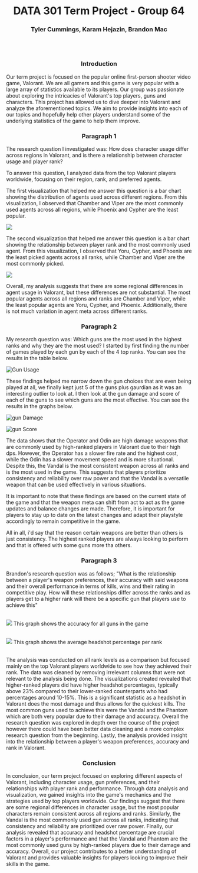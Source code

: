 <div align="center"><H1> DATA 301 Term Project - Group 64
<H3> Tyler Cummings, Karam Hejazin, Brandon Mac </div>

<br/>
<br/>
<div align="center"> <H3> Introduction </div>


   Our term project is focused on the popular online first-person shooter video game, Valorant. We are all gamers and this game is very popular with a large array of statistics available to its players. Our group was passionate about exploring the intricacies of Valorant's top players, guns and characters. This project has allowed us to dive deeper into Valorant and analyze the aforementioned topics. We aim to provide insights into each of our topics and hopefully help other players understand some of the underlying statistics of the game to help them improve.



<div align="center"> <H3> Paragraph 1 </div>

The research question I investigated was: How does character usage differ across regions in Valorant, and is there a relationship between character usage and player rank?

To answer this question, I analyzed data from the top Valorant players worldwide, focusing on their region, rank, and preferred agents.

The first visualization that helped me answer this question is a bar chart showing the distribution of agents used across different regions. From this visualization, I observed that Chamber and Viper are the most commonly used agents across all regions, while Phoenix and Cypher are the least popular.

![](images/ByRegion.jpg)

The second visualization that helped me answer this question is a bar chart showing the relationship between player rank and the most commonly used agent. From this visualization, I observed that Yoru, Cypher, and Phoenix are the least picked agents across all ranks, while Chamber and Viper are the most commonly picked.

![](images/ByRank.jpg)


Overall, my analysis suggests that there are some regional differences in agent usage in Valorant, but these differences are not substantial. The most popular agents across all regions and ranks are Chamber and Viper, while the least popular agents are Yoru, Cypher, and Phoenix. Additionally, there is not much variation in agent meta across different ranks. 


<div align="center"> <H3> Paragraph 2 </div>

My research question was: Which guns are the most used in the highest ranks and why they are the most used? I started by first finding the number of games played by each gun by each of the 4 top ranks. You can see the results in the table below.

![Gun Usage](images/KH_Usage.png)

These findings helped me narrow down the gun choices that are even being played at all, we finally kept just 5 of the guns plus gaurdian as it was an interesting outlier to look at. I then look at the gun damage and score of each of the guns to see which guns are the most effective. You can see the results in the graphs below.

![gun Damage](images/KH_Dmg.png)
   
![gun Score](images/KH_Score.png)

The data shows that the Operator and Odin are high damage weapons that are commonly used by high-ranked players in Valorant due to their high dps. However, the Operator has a slower fire rate and the highest cost, while the Odin has a slower movement speed and is more situational. Despite this, the Vandal is the most consistent weapon across all ranks and is the most used in the game. This suggests that players prioritize consistency and reliability over raw power and that the Vandal is a versatile weapon that can be used effectively in various situations.

It is important to note that these findings are based on the current state of the game and that the weapon meta can shift from act to act as the game updates and balance changes are made. Therefore, it is important for players to stay up to date on the latest changes and adapt their playstyle accordingly to remain competitive in the game.

All in all, i'd say that the reason certain weapons are better than others is just consistency. The highest ranked players are always looking to perform and that is offered with some guns more tha others.
<div align="center"> <H3> Paragraph 3 </div>


   Brandon's research question was as follows; "What is the relationship between a player's weapon preferences, their accuracy with said weapons and their overall performance in terms of kills, wins and their rating in competitive play. How will these relationships differ across the ranks and as players get to a higher rank will there be a specific gun that players use to achieve this"
   <br>
   <br>

   ![](/images/gun_BM.png) 
   This graph shows the accuracy for all guns in the game
   <br>
   <br>

   ![](/images/rank_BM.png)
   This graph shows the average headshot percentage per rank
   <br>
   <br>

   The analysis was conducted on all rank levels as a comparison but focused mainly on the top Valorant players worldwide to see how they achieved their rank. The data was cleaned by removing irrelevant columns that were not relevant to the analysis being done. The visualizations created revealed that higher-ranked players did have higher headshot percentages, typically above 23% compared to their lower-ranked counterparts who had percentages around 10-15%. This is a significant statistic as a headshot in Valorant does the most damage and thus allows for the quickest kills. The most common guns used to achieve this were the Vandal and the Phantom which are both very popular due to their damage and accuracy. Overall the research question was explored in depth over the course of the project however there could have been better data cleaning and a more complex research question from the beginning. Lastly, the analysis provided insight into the relationship between a player's weapon preferences, accuracy and rank in Valorant.

<div align="center"> <H3> Conclusion </div>

   In conclusion, our term project focused on exploring different aspects of Valorant, including character usage, gun preferences, and their relationships with player rank and performance. Through data analysis and visualization, we gained insights into the game's mechanics and the strategies used by top players worldwide. Our findings suggest that there are some regional differences in character usage, but the most popular characters remain consistent across all regions and ranks. Similarly, the Vandal is the most commonly used gun across all ranks, indicating that consistency and reliability are prioritized over raw power. Finally, our analysis revealed that accuracy and headshot percentage are crucial factors in a player's performance and that the Vandal and Phantom are the most commonly used guns by high-ranked players due to their damage and accuracy. Overall, our project contributes to a better understanding of Valorant and provides valuable insights for players looking to improve their skills in the game.
